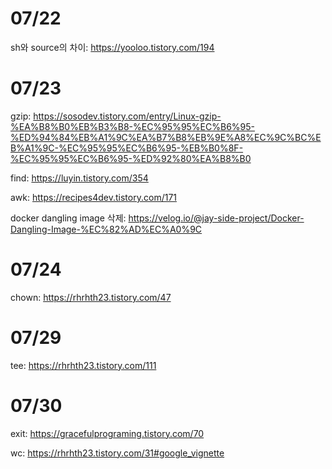 # 07/22

sh와 source의 차이: https://yooloo.tistory.com/194

# 07/23

gzip: https://sosodev.tistory.com/entry/Linux-gzip-%EA%B8%B0%EB%B3%B8-%EC%95%95%EC%B6%95-%ED%94%84%EB%A1%9C%EA%B7%B8%EB%9E%A8%EC%9C%BC%EB%A1%9C-%EC%95%95%EC%B6%95-%EB%B0%8F-%EC%95%95%EC%B6%95-%ED%92%80%EA%B8%B0

find: https://luyin.tistory.com/354

awk: https://recipes4dev.tistory.com/171

docker dangling image 삭제: https://velog.io/@jay-side-project/Docker-Dangling-Image-%EC%82%AD%EC%A0%9C

# 07/24

chown: https://rhrhth23.tistory.com/47

# 07/29 

tee: https://rhrhth23.tistory.com/111

# 07/30

exit: https://gracefulprograming.tistory.com/70

wc: https://rhrhth23.tistory.com/31#google_vignette
